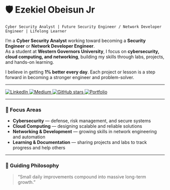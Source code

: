 # 🛡️ Ezekiel Obeisun Jr  

`Cyber Security Analyst | Future Security Engineer / Network Developer Engineer | Lifelong Learner`  

I’m a **Cyber Security Analyst** working toward becoming a **Security Engineer** or **Network Developer Engineer**.  
As a student at **Western Governors University**, I focus on **cybersecurity, cloud computing, and networking**, building my skills through labs, projects, and hands-on learning.  

I believe in getting **1% better every day**. Each project or lesson is a step forward in becoming a stronger engineer and problem-solver.  

---

<p align="left">
  <a href="https://www.linkedin.com/in/NerdPioneer/">
    <img alt="LinkedIn" title="Connect on LinkedIn" src="https://img.shields.io/badge/LinkedIn-Connect-blue?style=for-the-badge&logo=linkedin"/>
  </a>
  <a href="https://medium.com/@NerdPioneer">
    <img alt="Medium" title="Follow me on Medium" src="https://img.shields.io/badge/Medium-Follow-12100E?style=for-the-badge&logo=medium"/>
  </a>
  <a href="https://github.com/NerdPioneer?tab=repositories&sort=stargazers">
    <img alt="GitHub stars" title="Total stars on GitHub" src="https://img.shields.io/github/stars/NerdPioneer?color=55960c&style=for-the-badge&logo=github&label=Stars"/>
  </a>
  <a href="https://www.1percentnerd.com">
    <img alt="Portfolio" title="Visit my Portfolio Website" src="https://img.shields.io/badge/Portfolio-Website-4CAF50?style=for-the-badge&logo=vercel"/>
  </a>
</p>

---

### 🎯 Focus Areas  
- **Cybersecurity** — defense, risk management, and secure systems  
- **Cloud Computing** — designing scalable and reliable solutions  
- **Networking & Development** — growing skills in network engineering and automation  
- **Learning & Documentation** — sharing projects and labs to track progress and help others  

---

### 🌱 Guiding Philosophy  
> “Small daily improvements compound into massive long-term growth.”
